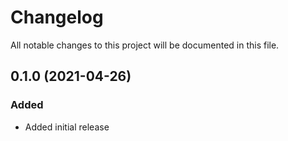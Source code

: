 # Changelog

All notable changes to this project will be documented in this file.

## 0.1.0 (2021-04-26)
### Added
- Added initial release
